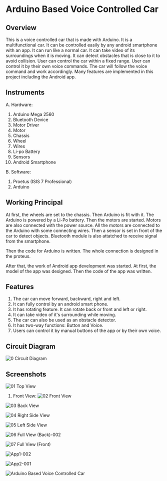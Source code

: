 # Arduino Based Voice Controlled Car

## Overview
This is a voice controlled car that is made with Arduino. It is a multifunctional car. It can be controlled easily by any android smartphone with an app. It can run like a normal car. It can take video of its surroundings when it is moving. It can detect obstacles that is close to it to avoid collision. User can control the car within a fixed range. User can control it by their own voice commands. The car will follow the voice command and work accordingly. Many features are implemented in this project including the Android app.

## Instruments
A. Hardware:
1. Arduino Mega 2560
2. Bluetooth Device
3. Motor Driver
4. Motor
5. Chassis 
6. Wheel
7. Wires
8. Li-po Battery
9. Sensors
10. Android Smartphone

B. Software:
1. Proetus (ISIS 7 Professional)
2. Arduino 

## Working Principal
At first, the wheels are set to the chassis. Then Arduino is fit with it. The Arduino is powered by a Li-Po battery. Then the motors are started. Motors are also connected with the power source. All the motors are connected to the Arduino with some connecting wires. Then a sensor is set in front of the car to detect objects. Bluetooth module is also attatched to receive signal from the smartphone. 

Then the code for Arduino is written. The whole connection is designed in the proteus.

After that, the work of Android app development was started. At first, the model of the app was designed. Then the code of the app was written.

## Features
1. The car can move forward, backward, right and left.
2. It can fully control by an android smart phone.
3. It has rotating feature. It can rotate back or front and left or right.
4. It can take video of it's surrounding while moving. 
5. The car can also be used as an obstacle detector.
6. It has two-way functions: Button and Voice.
7. Users can control it by manual buttons of the app or by their own voice. 

## Circuit Diagram

![0  Circuit Diagram](https://user-images.githubusercontent.com/30154496/82124401-aec6ca80-97c0-11ea-9204-c5c81d245916.jpg)

## Screenshots

![01  Top View](https://user-images.githubusercontent.com/30154496/82124404-b0908e00-97c0-11ea-8304-a40e1da66d49.jpg)

1. Front View:
![02  Front View](https://user-images.githubusercontent.com/30154496/82124405-b1c1bb00-97c0-11ea-8167-2c1389095cd6.jpg)


![03  Back View](https://user-images.githubusercontent.com/30154496/82124407-b25a5180-97c0-11ea-8cbf-ed4bfac36922.jpg)


![04  Right Side View](https://user-images.githubusercontent.com/30154496/82124410-b38b7e80-97c0-11ea-8547-e4edff1198c4.jpg)


![05  Left Side View](https://user-images.githubusercontent.com/30154496/82124411-b4bcab80-97c0-11ea-9ff7-576279c7b724.jpg)


![06  Full View (Back)-002](https://user-images.githubusercontent.com/30154496/82124412-b5edd880-97c0-11ea-94e2-2117cfb016da.jpg)


![07  Full View (Front)](https://user-images.githubusercontent.com/30154496/82124413-b71f0580-97c0-11ea-9f17-10c72c541b09.jpg)


![App1-002](https://user-images.githubusercontent.com/30154496/82124414-b8503280-97c0-11ea-812b-e2e73b537caa.jpg)


![App2-001](https://user-images.githubusercontent.com/30154496/82124415-b8e8c900-97c0-11ea-83f6-ed84d81ae4ec.jpg)


![Arduino Based Voice Controlled Car](https://user-images.githubusercontent.com/30154496/82124418-ba19f600-97c0-11ea-9013-083e639b821c.jpg)


